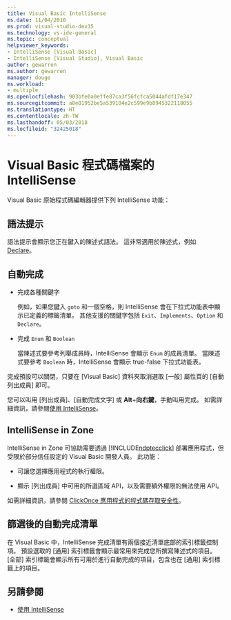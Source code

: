 ```yaml
---
title: Visual Basic IntelliSense
ms.date: 11/04/2016
ms.prod: visual-studio-dev15
ms.technology: vs-ide-general
ms.topic: conceptual
helpviewer_keywords:
- IntelliSense [Visual Basic]
- IntelliSense [Visual Studio], Visual Basic
author: gewarren
ms.author: gewarren
manager: douge
ms.workload:
- multiple
ms.openlocfilehash: 903bfe0a0effe87ca3f56fcfca5044afdf17e347
ms.sourcegitcommit: a8e01952be5a539104e2c599e9b8945322118055
ms.translationtype: HT
ms.contentlocale: zh-TW
ms.lasthandoff: 05/03/2018
ms.locfileid: "32425018"
---
```

# <a name="intellisense-for-visual-basic-code-files"></a>Visual Basic 程式碼檔案的 IntelliSense

Visual Basic 原始程式碼編輯器提供下列 IntelliSense 功能：

## <a name="syntax-tips"></a>語法提示

語法提示會顯示您正在鍵入的陳述式語法。 這非常適用於陳述式，例如 [Declare](/dotnet/visual-basic/language-reference/statements/declare-statement)。

## <a name="automatic-completion"></a>自動完成

- 完成各種關鍵字

     例如，如果您鍵入 `goto` 和一個空格，則 IntelliSense 會在下拉式功能表中顯示已定義的標籤清單。 其他支援的關鍵字包括 `Exit`、`Implements`、`Option` 和 `Declare`。

- 完成 `Enum` 和 `Boolean`

    當陳述式要參考列舉成員時，IntelliSense 會顯示 `Enum` 的成員清單。 當陳述式要參考 `Boolean` 時，IntelliSense 會顯示 true-false 下拉式功能表。

完成預設可以關閉，只要在 [Visual Basic] 資料夾取消選取 [一般] 屬性頁的 [自動列出成員] 即可。

您可以叫用 [列出成員]、[自動完成文字] 或 **Alt**+**向右鍵**，手動叫用完成。 如需詳細資訊，請參閱[使用 IntelliSense](../ide/using-intellisense.md)。

## <a name="intellisense-in-zone"></a>IntelliSense in Zone

IntelliSense in Zone 可協助需要透過 [!INCLUDE[ndptecclick](../deployment/includes/ndptecclick_md.md)] 部署應用程式，但受限於部分信任設定的 Visual Basic 開發人員。 此功能：

- 可讓您選擇應用程式的執行權限。

- 顯示 [列出成員] 中可用的所選區域 API，以及需要額外權限的無法使用 API。

如需詳細資訊，請參閱 [ClickOnce 應用程式的程式碼存取安全性](../deployment/code-access-security-for-clickonce-applications.md)。

## <a name="filtered-completion-lists"></a>篩選後的自動完成清單

在 Visual Basic 中，IntelliSense 完成清單有兩個接近清單底部的索引標籤控制項。 預設選取的 [通用] 索引標籤會顯示最常用來完成您所撰寫陳述式的項目。 [全部] 索引標籤會顯示所有可用於進行自動完成的項目，包含也在 [通用] 索引標籤上的項目。

## <a name="see-also"></a>另請參閱

- [使用 IntelliSense](../ide/using-intellisense.md)